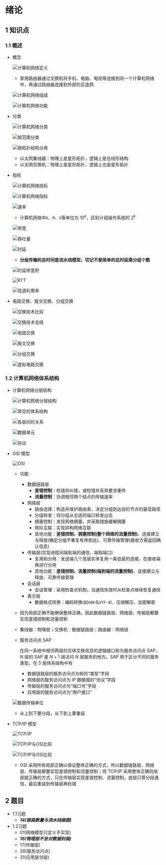 # 绪论

## 1 知识点

### 1.1 概述

* 概念

  ![计算机网络定义](../../resource/image/network/chapter0/network_definition.png "计算机网络定义")

  * 家用路由器通过交换机将手机、电脑、电视等连接到同一个计算机网络中，再通过路由器连接到外部的互连网

  ![计算机网络组成](../../resource/image/network/chapter0/network_component.png "计算机网络组成")

  ![计算机网络功能](../../resource/image/network/chapter0/network_function.png "计算机网络功能")

* 分类

  ![计算机网络分类](../../resource/image/network/chapter0/network_classification.png "计算机网络分类")

  ![按范围分类](../../resource/image/network/chapter0/network_classification_sphere.png "按范围分类")

  ![按拓扑结构分类](../../resource/image/network/chapter0/network_classification_topology.png "按拓扑结构分类")

  * 以太网集线器：物理上是星形拓扑，逻辑上是总线形结构
  * 以太网交换机：物理上是星形拓扑，逻辑上也是星形拓扑

* 指标

  ![计算机网络指标](../../resource/image/network/chapter0/network_index_0.png "计算机网络指标")

  ![计算机网络指标](../../resource/image/network/chapter0/network_index_1.png "计算机网络指标")

  ![速率](../../resource/image/network/chapter0/network_index_speed.png "速率")

  * 计算机网络中`K`、`M`、`G`等单位为 $10^k$，区别计组操作系统的 $2^k$

  ![带宽](../../resource/image/network/chapter0/network_index_bandwidth.png "带宽")

  ![吞吐量](../../resource/image/network/chapter0/network_index_throughout.png "吞吐量")

  ![时延](../../resource/image/network/chapter0/network_index_delay.png "时延")

  * **分组传输的总时间是流水线模型，切记不是简单的总时延乘分组个数**

  ![时延带宽积](../../resource/image/network/chapter0/network_index_delay_wandwidth_product.png "时延带宽积")

  ![RTT](../../resource/image/network/chapter0/network_index_RTT.png "RTT")

  ![信道利用率](../../resource/image/network/chapter0/network_index_usage.png "信道利用率")

* 电路交换、报文交换、分组交换

  ![交换技术比较](../../resource/image/network/chapter0/exchange_compare.png "交换技术比较")

  ![交换技术总结](../../resource/image/network/chapter0/exchange_summary.png "交换技术总结")

  ![电路交换](../../resource/image/network/chapter0/exchange_circuit.png "电路交换")

  ![报文交换](../../resource/image/network/chapter0/exchange_message.png "报文交换")

  ![分组交换](../../resource/image/network/chapter0/exchange_group.png "分组交换")

  ![虚拟电路交换](../../resource/image/network/chapter0/exchange_virtual_circuit.png "虚拟电路交换")

### 1.2 计算机网络体系结构

* 计算机网络分层结构

  ![计算机网络分层结构](../../resource/image/network/chapter0/network_architecture.png "计算机网络分层结构")

  ![常见的体系结构](../../resource/image/network/chapter0/network_architecture_common.png "常见的体系结构")

  ![各层间的关系](../../resource/image/network/chapter0/network_architecture_layers_relationship.png "各层间的关系")

  ![数据单元](../../resource/image/network/chapter0/network_architecture_PDU_PCI_SDU.png "数据单元")

  ![协议](../../resource/image/network/chapter0/network_architecture_protocol.png "协议")

* $\text{OSI}$ 模型

  ![OSI](../../resource/image/network/chapter0/OSI.png "OSI")

  * 功能
    * 数据链路层
      * **差错控制**：检错并纠错，或检错并丢弃要求重传
      * **流量控制**：协调相邻两个结点的传输速率
    * 网络层
      * 路由选择：构造并维护路由表，决定分组到达目的节点的最佳路径
      * 分组转发：将分组从合适的端口转发出去
      * 拥塞控制：发现网络拥塞，并采取措施缓解拥塞
      * 网际互联：实现异构网络互联
      * 其他功能：**差错控制、拥塞控制(整个网络的流量控制)**、连接建立与释放(确定分组不重复有序到达)、可靠传输管理(接收方需返回确认信息)
    * 传输层(实现进程间端到端的通信，端指端口)
      * 复用和分用：发送端几个高层实体复用一条低层的连接，在接收端再进行分用
      * 其他功能：**差错控制、流量控制(端到端的流量控制)**、连接建立与释放、可靠传输管理
    * 会话层
      * 会话管理：采用检查点机制，当通信失效时从检查点继续恢复通信
    * 表示层
      * 数据格式转换：编码转换(如`GBK`与`UTF-8`)、压缩解压、加密解密
  * 因为局部正确不能确保整体正确，因此数据链路层、网络层、传输层都要实现差错控制和流量控制
  * 集线器：物理层；交换机：数据链路层；路由器：网络层
  * 服务访问点 $\text{SAP}$

    在同一系统中相邻两层的实体交换信息的逻辑接口称为服务访问点 $\text{SAP}$，$N$ 层的 $\text{SAP}$ 是 $N+1$ 层访问 $N$ 层服务的地方。$\text{SAP}$ 用于区分不同的服务类型。在 $5$ 层体系结构中有
    * 数据链路层的服务访问点为帧的“类型”字段
    * 网络层的服务访问点为 $\text{IP}$ 数据报的“协议”字段
    * 传输层的服务访问点为“端口号”字段
    * 应用层的服务访问点为“用户接口”

  ![数据传输单位](../../resource/image/network/chapter0/OSI_unit.png "数据传输单位")

  * 从上到下要分段，从下到上要重装

* $\text{TCP/IP}$ 模型

  ![TCP/IP](../../resource/image/network/chapter0/TCP_IP.png "TCP/IP")

  ![TCP/IP与OSI比较](../../resource/image/network/chapter0/TCP_IP_OSI_compare_0.png "TCP/IP与OSI比较")

  ![TCP/IP与OSI比较](../../resource/image/network/chapter0/TCP_IP_OSI_compare_1.png "TCP/IP与OSI比较")

  * $\text{OSI}$ 采用所有局部正确以保证整体正确的方式，所以数据链路层、网络层、传输层都要实现差错控制和流量控制；但 $\text{TCP/IP}$ 采用整体正确则局部就正确的方式，只在传输层实现差错控制、流量控制，底层只管分段通信，最后重装到传输层再检错

## 2 题目

* 1.1习题
  * ***14(链路数量与流水线画图)***
* 1.2习题
  * 01(网络模型只定义不实现)
  * ***16(物理层不会对数据封装)***
  * 17(传输层)
  * 26(服务访问点)
  * 31(应用层邻层)
